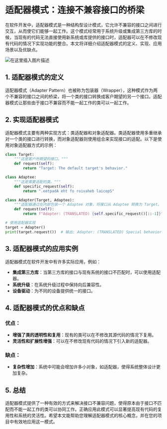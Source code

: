 
# 适配器模式：连接不兼容接口的桥梁

在软件开发中，适配器模式是一种结构型设计模式，它允许不兼容的接口之间进行交互，从而使它们能够一起工作。这个模式经常用于系统升级或集成第三方库的时候，当现有的代码无法直接使用新系统或库提供的接口时，适配器可以在不修改现有代码的情况下实现功能的整合。本文将详细介绍适配器模式的定义、实现、应用场景以及优缺点。

![在这里插入图片描述](https://img-blog.csdnimg.cn/direct/11733f481f2c4cbe9781ad7b1f36e2cd.webp#pic_center)

## 1. 适配器模式的定义

适配器模式（Adapter Pattern）也被称为包装器（Wrapper），这种模式作为两个不兼容的接口之间的桥梁，将一个类的接口转换成客户期望的另一个接口。适配器模式让那些由于接口不兼容而不能一起工作的类可以一起工作。

## 2. 实现适配器模式

适配器模式主要有两种实现方式：类适配器和对象适配器。类适配器使用多重继承对一个类的接口进行转换，而对象适配器则使用组合来实现接口的适配。以下是使用对象适配器方式的示例：

```python
class Target:
    """这是客户所期望的接口。"""
    def request(self):
        return "Target: The default target's behavior."

class Adaptee:
    """这是需要适配的类。"""
    def specific_request(self):
        return ".eetpadA eht fo roivaheb laicepS"

class Adapter(Target, Adaptee):
    """适配器通过在内部包装一个 Adaptee 对象，将接口从 Adaptee 转换为 Target。"""
    def request(self):
        return f"Adapter: (TRANSLATED) {self.specific_request()[::-1]}"

# 使用适配器实现
target = Adapter()
print(target.request())  # 输出: Adapter: (TRANSLATED) Special behavior of the Adaptee.
```

## 3. 适配器模式的应用实例

适配器模式在软件开发中有许多实际应用，例如：

- **集成第三方库**：当第三方库的接口与现有系统的接口不匹配时，可以使用适配器。
- **系统升级**：在系统升级过程中保持向后兼容性。
- **设备驱动**：为不同的设备提供统一的接口。

## 4. 适配器模式的优点和缺点

### 优点：
- **增强了类的透明性和复用**：现有的类可以在不修改其源代码的情况下复用。
- **灵活性和扩展性增强**：可以在不修改现有代码的情况下引入新的适配器。

### 缺点：
- **复杂性增加**：系统中可能会增加许多小对象，如适配器，使得系统整体设计更加复杂。

## 5. 总结

适配器模式提供了一种有效的方式来解决接口不兼容问题，使得原本由于接口不匹配而不能一起工作的类可以协同工作。正确应用此模式可以显著提高现有代码的复用性和系统的灵活性。希望本文能帮助您理解适配器模式的核心概念，并在您的项目中有效地应用这一模式。